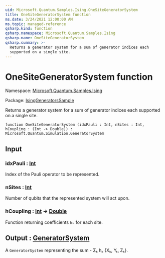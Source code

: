 ```yaml
---
uid: Microsoft.Quantum.Samples.Ising.OneSiteGeneratorSystem
title: OneSiteGeneratorSystem function
ms.date: 3/24/2021 12:00:00 AM
ms.topic: managed-reference
qsharp.kind: function
qsharp.namespace: Microsoft.Quantum.Samples.Ising
qsharp.name: OneSiteGeneratorSystem
qsharp.summary: >-
  Returns a generator system for a sum of generator indices each
  supported on a single site.
---
```


# OneSiteGeneratorSystem function

Namespace: [Microsoft.Quantum.Samples.Ising](xref:Microsoft.Quantum.Samples.Ising)

Package: [IsingGeneratorsSample](https://nuget.org/packages/IsingGeneratorsSample)


Returns a generator system for a sum of generator indices eachsupported on a single site.

```qsharp
function OneSiteGeneratorSystem (idxPauli : Int, nSites : Int, hCoupling : (Int -> Double)) : Microsoft.Quantum.Simulation.GeneratorSystem
```


## Input

### idxPauli : [Int](xref:microsoft.quantum.lang-ref.int)

Index of the Pauli operator to be represented.


### nSites : [Int](xref:microsoft.quantum.lang-ref.int)

Number of qubits that the represented system will act upon.


### hCoupling : [Int](xref:microsoft.quantum.lang-ref.int) -> [Double](xref:microsoft.quantum.lang-ref.double)

Function returning coefficients `hₖ` for each site.



## Output : [GeneratorSystem](xref:Microsoft.Quantum.Simulation.GeneratorSystem)

A `GeneratorSystem` representing the sum - Σₖ hₖ {Xₖ, Yₖ, Zₖ}.